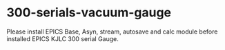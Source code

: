 # 300-serials-vacuum-gauge
Please install EPICS Base, Asyn, stream, autosave and calc module before installed EPICS KJLC 300 serial Gauge.

